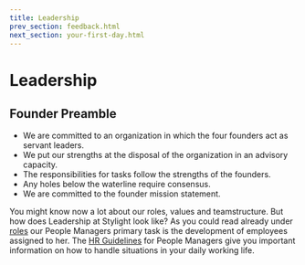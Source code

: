 ```yaml
---
title: Leadership
prev_section: feedback.html
next_section: your-first-day.html
---
```


# Leadership

## Founder Preamble

* We are committed to an organization in which the four founders act as servant leaders. 
* We put our strengths at the disposal of the organization in an advisory capacity. 
* The responsibilities for tasks follow the strengths of the founders. 
* Any holes below the waterline require consensus.
* We are committed to the founder mission statement.

You might know now a lot about our roles, values and teamstructure. But how does Leadership at Stylight look like? As you could read already under [roles](roles.html) our People Managers primary task is the development of employees assigned to her. The [HR Guidelines](https://drive.google.com/drive/u/0/folders/0B3L8b7pbH5cHWlpVdDdtODRneTA) for People Managers give you important information on how to handle situations in your daily working life. 

